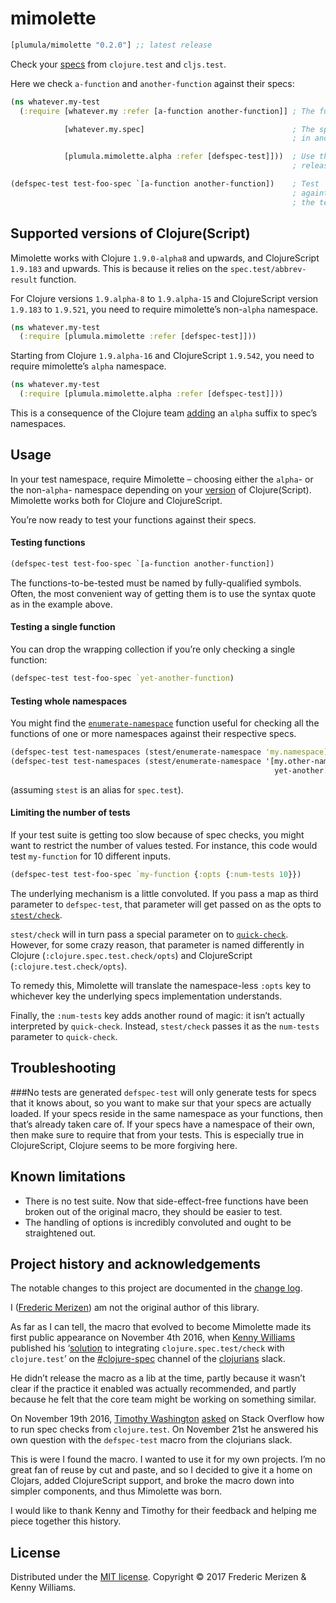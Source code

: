 # mimolette

[](dependency)
```clojure
[plumula/mimolette "0.2.0"] ;; latest release
```
[](/dependency)

Check your [specs](https://clojure.org/guides/spec) from `clojure.test` and
`cljs.test`. 

Here we check `a-function` and `another-function` against their specs:
```clj
(ns whatever.my-test
  (:require [whatever.my :refer [a-function another-function]] ; The functions we’re going to test

            [whatever.my.spec]                                 ; The specs for our functions are
                                                               ; in another namespace, load them

            [plumula.mimolette.alpha :refer [defspec-test]]))  ; Use the `alpha` version for recent
                                                               ; releases of spec

(defspec-test test-foo-spec `[a-function another-function])    ; Test `a-function` and `another-function`
                                                               ; againts their respective specs and name
                                                               ; the test `test-foo-spec`
```

## Supported versions of Clojure(Script)
Mimolette works with Clojure `1.9.0-alpha8` and upwards, and ClojureScript
`1.9.183` and upwards. This is because it relies on the `spec.test/abbrev-result`
function.

For Clojure versions `1.9.alpha-8` to `1.9.alpha-15` and ClojureScript version
`1.9.183` to `1.9.521`, you need to require mimolette’s non-`alpha` namespace.

```clj
(ns whatever.my-test
  (:require [plumula.mimolette :refer [defspec-test]]))
```

Starting from Clojure `1.9.alpha-16` and ClojureScript `1.9.542`, you need to
require mimolette’s `alpha` namespace.

```clj
(ns whatever.my-test
  (:require [plumula.mimolette.alpha :refer [defspec-test]]))
```

This is a consequence of the Clojure team [adding][spec-split] an `alpha` suffix
to spec’s namespaces.
 
[spec-split]: https://clojure.org/community/devchangelog#__a_href_https_groups_google_com_d_msg_clojure_10dbf7w2iqo_ec37tzp5aqaj_1_9_spec_split_a_apr_26_2017

## Usage
In your test namespace, require Mimolette – choosing either the `alpha`- or the
non-`alpha`- namespace depending on your [version](#supported-versions-of-clojurescript)
of Clojure(Script). Mimolette works both for Clojure and ClojureScript.

You’re now ready to test your functions against their specs.

#### Testing functions
```clj
(defspec-test test-foo-spec `[a-function another-function])
```

The functions-to-be-tested must be named by fully-qualified symbols. Often, the
most convenient way of getting them is to use the syntax quote as in the example
above.

#### Testing a single function
You can drop the wrapping collection if you’re only checking a single function:

```clj
(defspec-test test-foo-spec `yet-another-function)
```

#### Testing whole namespaces
You might find the
[`enumerate-namespace`][enumerate-namespace]
function useful for checking all the functions of one or more namespaces against
their respective specs.

```clj
(defspec-test test-namespaces (stest/enumerate-namespace 'my.namespace))
(defspec-test test-namespaces (stest/enumerate-namespace '[my.other-namespace
                                                           yet-another.namespace]))
```

(assuming `stest` is an alias for `spec.test`).

[enumerate-namespace]: https://clojure.github.io/clojure/branch-master/clojure.spec-api.html#clojure.spec.test/enumerate-namespace


#### Limiting the number of tests
If your test suite is getting too slow because of spec checks, you might want to
restrict the number of values tested. For instance, this code would test
`my-function` for 10 different inputs.
```clj
(defspec-test test-foo-spec `my-function {:opts {:num-tests 10}})
```

The underlying mechanism is a little convoluted. If you pass a map as third
parameter to `defspec-test`, that parameter will get passed on as the opts to
[`stest/check`](https://clojure.github.io/clojure/branch-master/clojure.spec-api.html#clojure.spec.test/check).

`stest/check` will in turn pass a special parameter on to
[`quick-check`](https://clojure.github.io/test.check/clojure.test.check.html#var-quick-check).
However, for some crazy reason, that parameter is named differently in Clojure
(`:clojure.spec.test.check/opts`) and ClojureScript (`:clojure.test.check/opts`).

To remedy this, Mimolette will translate the namespace-less `:opts` key to
whichever key the underlying specs implementation understands.

Finally, the `:num-tests` key adds another round of magic: it isn’t actually
interpreted by `quick-check`. Instead, `stest/check` passes it as the `num-tests`
parameter to `quick-check`.

## Troubleshooting
###No tests are generated
`defspec-test` will only generate tests for specs that it knows about, so you
want to make sur that your specs are actually loaded. If your specs reside in
the same namespace as your functions, then that’s already taken care of. If your
specs have a namespace of their own, then make sure to require that from your
tests. This is especially true in ClojureScript, Clojure seems to be more
forgiving here.

## Known limitations
- There is no test suite. Now that side-effect-free functions have been broken
  out of the original macro, they should be easier to test.
- The handling of options is incredibly convoluted and ought to be straightened
  out.

## Project history and acknowledgements
The notable changes to this project are documented in the
[change log](CHANGELOG.md).

I ([Frederic Merizen](https://www.linkedin.com/in/fredericmerizen)) am not the
original author of this library.

As far as I can tell, the macro that evolved to
become Mimolette made its first public appearance on November 4th 2016, when
[Kenny Williams](https://github.com/kennyjwilli) published his
‘[solution](https://clojurians.slack.com/files/kenny/F2XV8TRC3/clojure_spec_test___clojure_test.clj)
to integrating `clojure.spec.test/check` with `clojure.test`’ on the
[\#clojure-spec](https://clojurians.slack.com/messages/C1B1BB2Q3)
channel of the [clojurians](https://clojurians.slack.com) slack.

He didn’t release the macro as a lib at the time, partly because it wasn’t clear
if the practice it enabled was actually recommended, and partly because he felt
that the core team might be working on something similar.

On November 19th 2016, [Timothy Washington](http://stackoverflow.com/users/375616/nutritioustim) 
[asked](http://stackoverflow.com/questions/40697841/howto-include-clojure-specd-functions-in-a-test-suite)
on Stack Overflow how to run spec checks from `clojure.test`. On November 21st
he answered his own question with the `defspec-test` macro from the clojurians
slack.

This is were I found the macro. I wanted to use it for my own projects. I’m no
great fan of reuse by cut and paste, and so I decided to give it a home on
Clojars,  added ClojureScript support, and broke the macro down into simpler
components, and thus Mimolette was born.

I would like to thank Kenny and Timothy for their feedback and helping me piece
together this history.

## License
Distributed under the [MIT license](LICENSE.txt).
Copyright &copy; 2017 Frederic Merizen & Kenny Williams.
